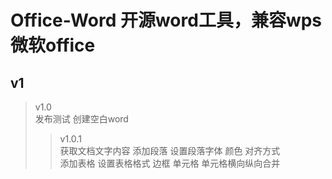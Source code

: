 # Office-Word  开源word工具，兼容wps 微软office
## v1  
>v1.0  
  发布测试 创建空白word  
>>v1.0.1  
  获取文档文字内容
  添加段落 设置段落字体 颜色 对齐方式  
  添加表格 设置表格格式 边框 单元格 单元格横向纵向合并

